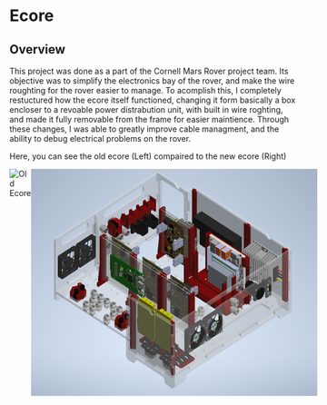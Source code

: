 # Ecore #

## Overview ##

This project was done as a part of the Cornell Mars Rover project team. Its objective was to
simplify the electronics bay of the rover, and make the wire roughting for the rover easier 
to manage. To acomplish this, I completely restuctured how the ecore itself functioned, 
changing it form basically a box encloser to a revoable power distrabution unit, with built 
in wire roghting, and made it fully removable from the frame for easier maintience. Through
these changes, I was able to greatly improve cable managment, and the ability to debug 
electrical problems on the rover.

Here, you can see the old ecore (Left) compaired to the new ecore (Right)

<div style="display: flex; justify-content: space-between;">
  <img src="main/images/Old_Ecore.jpg" alt="Old Ecore" style="height: 400px; width: auto;">
  <img src="images/NewEcore.png" alt="New Ecore" style="height: 400px; width: auto;">
</div>



